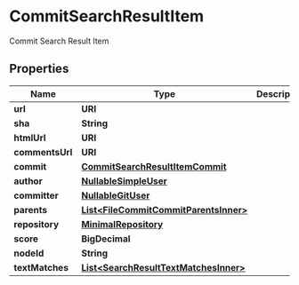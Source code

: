 

# CommitSearchResultItem

Commit Search Result Item

## Properties

| Name | Type | Description | Notes |
|------------ | ------------- | ------------- | -------------|
|**url** | **URI** |  |  |
|**sha** | **String** |  |  |
|**htmlUrl** | **URI** |  |  |
|**commentsUrl** | **URI** |  |  |
|**commit** | [**CommitSearchResultItemCommit**](CommitSearchResultItemCommit.md) |  |  |
|**author** | [**NullableSimpleUser**](NullableSimpleUser.md) |  |  |
|**committer** | [**NullableGitUser**](NullableGitUser.md) |  |  |
|**parents** | [**List&lt;FileCommitCommitParentsInner&gt;**](FileCommitCommitParentsInner.md) |  |  |
|**repository** | [**MinimalRepository**](MinimalRepository.md) |  |  |
|**score** | **BigDecimal** |  |  |
|**nodeId** | **String** |  |  |
|**textMatches** | [**List&lt;SearchResultTextMatchesInner&gt;**](SearchResultTextMatchesInner.md) |  |  [optional] |



